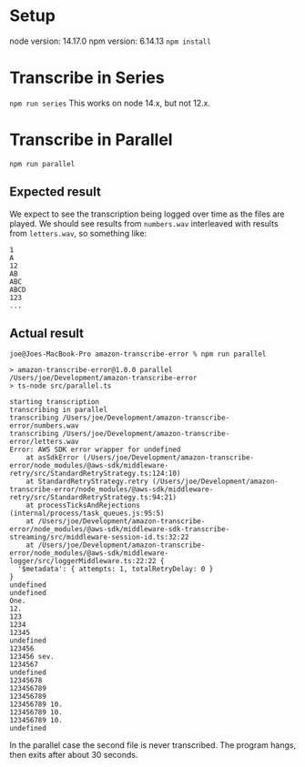 # Setup

node version: 14.17.0
npm version: 6.14.13
`npm install`

# Transcribe in Series

`npm run series`
This works on node 14.x, but not 12.x.

# Transcribe in Parallel

`npm run parallel`

## Expected result

We expect to see the transcription being logged over time as the files are played. We should see results from `numbers.wav` interleaved with results from `letters.wav`, so something like:

```
1
A
12
AB
ABC
ABCD
123
...
```

## Actual result

```
joe@Joes-MacBook-Pro amazon-transcribe-error % npm run parallel

> amazon-transcribe-error@1.0.0 parallel /Users/joe/Development/amazon-transcribe-error
> ts-node src/parallel.ts

starting transcription
transcribing in parallel
transcribing /Users/joe/Development/amazon-transcribe-error/numbers.wav
transcribing /Users/joe/Development/amazon-transcribe-error/letters.wav
Error: AWS SDK error wrapper for undefined
    at asSdkError (/Users/joe/Development/amazon-transcribe-error/node_modules/@aws-sdk/middleware-retry/src/StandardRetryStrategy.ts:124:10)
    at StandardRetryStrategy.retry (/Users/joe/Development/amazon-transcribe-error/node_modules/@aws-sdk/middleware-retry/src/StandardRetryStrategy.ts:94:21)
    at processTicksAndRejections (internal/process/task_queues.js:95:5)
    at /Users/joe/Development/amazon-transcribe-error/node_modules/@aws-sdk/middleware-sdk-transcribe-streaming/src/middleware-session-id.ts:32:22
    at /Users/joe/Development/amazon-transcribe-error/node_modules/@aws-sdk/middleware-logger/src/loggerMiddleware.ts:22:22 {
  '$metadata': { attempts: 1, totalRetryDelay: 0 }
}
undefined
undefined
One.
12.
123
1234
12345
undefined
123456
123456 sev.
1234567
undefined
12345678
123456789
123456789
123456789 10.
123456789 10.
123456789 10.
undefined
```

In the parallel case the second file is never transcribed. The program hangs, then exits after about 30 seconds.
